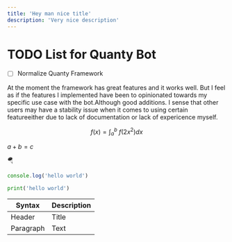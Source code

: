 ```yaml
---
title: 'Hey man nice title'
description: 'Very nice description'
---
```


# TODO List for Quanty Bot

- [ ] Normalize Quanty Framework

At the moment the framework has great features and it works well. But I feel as if the features I implemented have been to opinionated towards my specific use case with the bot.Although good additions. I sense that other users may have a stability issue when it comes to using certain featureeither due to lack of documentation or lack of expericence myself.

$$
f(x) = \int_a^b\ f(2x^2) dx
$$

$a + b = c$

:parachute:

```ts
console.log('hello world')
```

```python
print('hello world')
```

| Syntax    | Description |
| --------- | ----------- |
| Header    | Title       |
| Paragraph | Text        |

